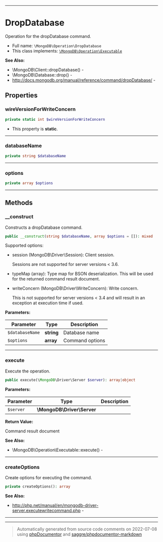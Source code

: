 ***

# DropDatabase

Operation for the dropDatabase command.



* Full name: `\MongoDB\Operation\DropDatabase`
* This class implements:
[`\MongoDB\Operation\Executable`](./Executable.md)

**See Also:**

* \MongoDB\Client::dropDatabase() - 
* \MongoDB\Database::drop() - 
* http://docs.mongodb.org/manual/reference/command/dropDatabase/ - 



## Properties


### wireVersionForWriteConcern



```php
private static int $wireVersionForWriteConcern
```



* This property is **static**.


***

### databaseName



```php
private string $databaseName
```






***

### options



```php
private array $options
```






***

## Methods


### __construct

Constructs a dropDatabase command.

```php
public __construct(string $databaseName, array $options = []): mixed
```

Supported options:

* session (MongoDB\Driver\Session): Client session.

  Sessions are not supported for server versions < 3.6.

* typeMap (array): Type map for BSON deserialization. This will be used
  for the returned command result document.

* writeConcern (MongoDB\Driver\WriteConcern): Write concern.

  This is not supported for server versions < 3.4 and will result in an
  exception at execution time if used.






**Parameters:**

| Parameter | Type | Description |
|-----------|------|-------------|
| `$databaseName` | **string** | Database name |
| `$options` | **array** | Command options |




***

### execute

Execute the operation.

```php
public execute(\MongoDB\Driver\Server $server): array|object
```








**Parameters:**

| Parameter | Type | Description |
|-----------|------|-------------|
| `$server` | **\MongoDB\Driver\Server** |  |


**Return Value:**

Command result document


**See Also:**

* \MongoDB\Operation\Executable::execute() - 

***

### createOptions

Create options for executing the command.

```php
private createOptions(): array
```










**See Also:**

* http://php.net/manual/en/mongodb-driver-server.executewritecommand.php - 

***


***
> Automatically generated from source code comments on 2022-07-08 using [phpDocumentor](http://www.phpdoc.org/) and [saggre/phpdocumentor-markdown](https://github.com/Saggre/phpDocumentor-markdown)
